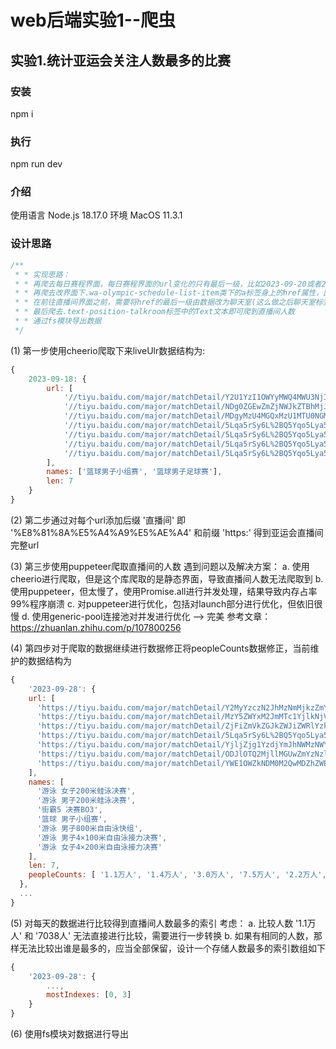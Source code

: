 # web后端实验1--爬虫

## 实验1.统计亚运会关注人数最多的比赛

### 安装
npm i

### 执行
npm run dev

### 介绍
使用语言 Node.js 18.17.0
环境 MacOS 11.3.1

### 设计思路

``` js
/**
 * * 实现思路：
 * * 再爬去每日赛程界面，每日赛程界面的url变化的只有最后一级，比如2023-09-20或者2023-09-21(需要对date处理)
 * * 再爬去改界面下.wa-olympic-schedule-list-item类下的a标签身上的href属性，因为改属性指向直播间的界面
 * * 在前往直播间界面之前，需要将href的最后一级由数据改为聊天室(这么做之后聊天室标签上才会显示直播间人数)
 * * 最后爬去.text-position-talkroom标签中的Text文本即可爬到直播间人数
 * * 通过fs模块导出数据
 */
```

(1) 第一步使用cheerio爬取下来liveUlr数据结构为:

``` js
{
    2023-09-18: {
        url: [
            '//tiyu.baidu.com/major/matchDetail/Y2U1YzI1OWYyMWQ4MWU3NjI0NWY0ZjMwZGRkZmNjYmI%3D/tab/%E6%95%B0%E6%8D%AE',
            '//tiyu.baidu.com/major/matchDetail/NDg0ZGEwZmZjNWJkZTBhMjJiZDczYTQ3MzY2YmQ0ZDA%3D/tab/%E6%95%B0%E6%8D%AE',
            '//tiyu.baidu.com/major/matchDetail/MDgyMzU4MGQxMzU1MTU0NGMxMDRjYWRiY2E4NmQwMjg%3D/tab/%E6%95%B0%E6%8D%AE',
            '//tiyu.baidu.com/major/matchDetail/5Lqa5rSy6L%2BQ5Yqo5Lya55S35a2Q6Laz55CD6LWbIzIwMjMtMDktMTkj5pyd6bKcVTIzdnPkuK3lm73lj7DljJdVMjM%3D/tab/%E6%95%B0%E6%8D%AE',
            '//tiyu.baidu.com/major/matchDetail/5Lqa5rSy6L%2BQ5Yqo5Lya55S35a2Q6Laz55CD6LWbIzIwMjMtMDktMTkj5Lit5Zu9VTIzdnPljbDluqZVMjM%3D/tab/%E6%95%B0%E6%8D%AE',
            '//tiyu.baidu.com/major/matchDetail/5Lqa5rSy6L%2BQ5Yqo5Lya55S35a2Q6Laz55CD6LWbIzIwMjMtMDktMTkj5rKZ54m56Zisprit5ouJ5LyvVTIzdnPkvIrmnJdVMjM%3D/tab/%E6%95%B0%E6%8D%AE',
            '//tiyu.baidu.com/major/matchDetail/5Lqa5rSy6L%2BQ5Yqo5Lya55S35a2Q6Laz55CD6LWbIzIwMjMtMDktMTkj6Z%2Bp5Zu9VTIzdnPnp5HlqIHniblVMjM%3D/tab/%E6%95%B0%E6%8D%AE'
        ],
        names: ['篮球男子小组赛', '篮球男子足球赛'],
        len: 7
    }
}
```

(2) 第二步通过对每个url添加后缀 '直播间' 即 '%E8%81%8A%E5%A4%A9%E5%AE%A4' 和前缀 'https:' 得到亚运会直播间完整url

(3) 第三步使用puppeteer爬取直播间的人数
    遇到问题以及解决方案：
        a. 使用cheerio进行爬取，但是这个库爬取的是静态界面，导致直播间人数无法爬取到
        b. 使用puppeteer，但太慢了，使用Promise.all进行并发处理，结果导致内存占率99%程序崩溃
        c. 对puppeteer进行优化，包括对launch部分进行优化，但依旧很慢
        d. 使用generic-pool连接池对并发进行优化 --> 完美 参考文章：https://zhuanlan.zhihu.com/p/107800256

(4) 第四步对于爬取的数据继续进行数据修正将peopleCounts数据修正，当前维护的数据结构为
``` js
{
    '2023-09-28': {
    url: [
      'https://tiyu.baidu.com/major/matchDetail/Y2MyYzczN2JhMzNmMjkzZmY4N2U0YmRlMzliMDEwNDQ%3D/tab/%E8%81%8A%E5%A4%A9%E5%AE%A4',
      'https://tiyu.baidu.com/major/matchDetail/MzY5ZWYxM2JmMTc1YjlkNjVjMDVjZGYyOWE2Mzg2ZWI%3D/tab/%E8%81%8A%E5%A4%A9%E5%AE%A4',
      'https://tiyu.baidu.com/major/matchDetail/ZjFiZmVkZGJkZWJiZWRlYzk4OWI2ZmRmYzMyNWU5Mzc%3D/tab/%E8%81%8A%E5%A4%A9%E5%AE%A4',
      'https://tiyu.baidu.com/major/matchDetail/5Lqa5rSy6L%2BQ5Yqo5Lya55S35a2Q56%2Bu55CD6LWbI2Jhc2tldGJhbGwjMjAyMy0wOS0yOCPkuK3lm73lj7DljJd2c%2BS4reWbvQ%3D%3D/tab/%E8%81%8A%E5%A4%A9%E5%AE%A4',
      'https://tiyu.baidu.com/major/matchDetail/YjljZjg1YzdjYmJhNWMzNWY5MDMxMmRiNjdmMjhkNTk%3D/tab/%E8%81%8A%E5%A4%A9%E5%AE%A4',
      'https://tiyu.baidu.com/major/matchDetail/ODJlOTQ2MjllMGUwZmYzNzlhM2RiMTZkM2FkZjdjNGQ%3D/tab/%E8%81%8A%E5%A4%A9%E5%AE%A4',
      'https://tiyu.baidu.com/major/matchDetail/YWE1OWZkNDM0M2QwMDZhZWE1NTVkMjI3ZWM1ZDMxNWI%3D/tab/%E8%81%8A%E5%A4%A9%E5%AE%A4'
    ],
    names: [
      '游泳 女子200米蛙泳决赛',
      '游泳 男子200米蛙泳决赛',
      '街霸5 决赛BO3',
      '篮球 男子小组赛',
      '游泳 男子800米自由泳快组',
      '游泳 男子4×100米自由泳接力决赛',
      '游泳 女子4×200米自由泳接力决赛'
    ],
    len: 7,
    peopleCounts: [ '1.1万人', '1.4万人', '3.0万人', '7.5万人', '2.2万人', '3.6万人', '3.1万人' ]
  },
  ...
}
```

(5) 对每天的数据进行比较得到直播间人数最多的索引
    考虑：
        a. 比较人数 '1.1万人' 和 '7038人' 无法直接进行比较，需要进行一步转换
        b. 如果有相同的人数，那样无法比较出谁是最多的，应当全部保留，设计一个存储人数最多的索引数组如下
```js 
{
    '2023-09-28': {
        ...,
        mostIndexes: [0, 3] 
    }
}
```

(6) 使用fs模块对数据进行导出



